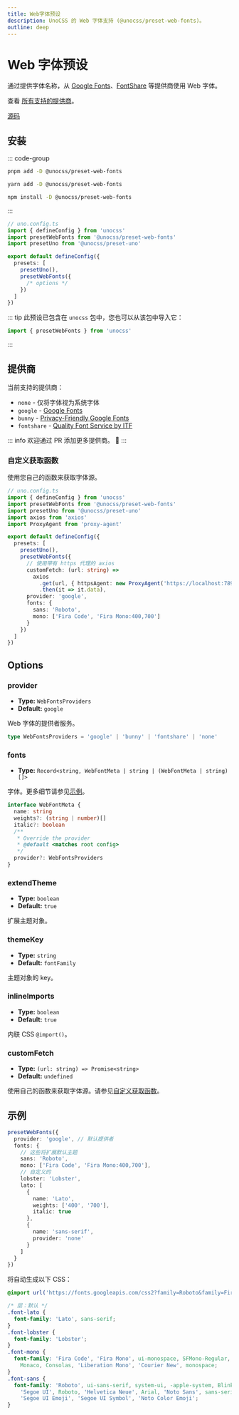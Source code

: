 ```yaml
---
title: Web字体预设
description: UnoCSS 的 Web 字体支持 (@unocss/preset-web-fonts)。
outline: deep
---
```


# Web 字体预设

通过提供字体名称，从 [Google Fonts](https://fonts.google.com/)、[FontShare](https://www.fontshare.com/) 等提供商使用 Web 字体。

查看 [所有支持的提供商](#提供商)。

[源码](https://github.com/unocss/unocss/tree/main/packages/preset-web-fonts)

## 安装

::: code-group

```bash [pnpm]
pnpm add -D @unocss/preset-web-fonts
```

```bash [yarn]
yarn add -D @unocss/preset-web-fonts
```

```bash [npm]
npm install -D @unocss/preset-web-fonts
```

:::

```ts
// uno.config.ts
import { defineConfig } from 'unocss'
import presetWebFonts from '@unocss/preset-web-fonts'
import presetUno from '@unocss/preset-uno'

export default defineConfig({
  presets: [
    presetUno(),
    presetWebFonts({
      /* options */
    })
  ]
})
```

::: tip
此预设已包含在 `unocss` 包中，您也可以从该包中导入它：

```ts
import { presetWebFonts } from 'unocss'
```

:::

## 提供商

当前支持的提供商：

- `none` - 仅将字体视为系统字体
- `google` - [Google Fonts](https://fonts.google.com/)
- `bunny` - [Privacy-Friendly Google Fonts](https://fonts.bunny.net/)
- `fontshare` - [Quality Font Service by ITF](https://www.fontshare.com/)

::: info
欢迎通过 PR 添加更多提供商。 🙌
:::

### 自定义获取函数

使用您自己的函数来获取字体源。

```ts
// uno.config.ts
import { defineConfig } from 'unocss'
import presetWebFonts from '@unocss/preset-web-fonts'
import presetUno from '@unocss/preset-uno'
import axios from 'axios'
import ProxyAgent from 'proxy-agent'

export default defineConfig({
  presets: [
    presetUno(),
    presetWebFonts({
      // 使用带有 https 代理的 axios
      customFetch: (url: string) =>
        axios
          .get(url, { httpsAgent: new ProxyAgent('https://localhost:7890') })
          .then(it => it.data),
      provider: 'google',
      fonts: {
        sans: 'Roboto',
        mono: ['Fira Code', 'Fira Mono:400,700']
      }
    })
  ]
})
```

## Options

### provider

- **Type:** `WebFontsProviders`
- **Default:** `google`

Web 字体的提供者服务。

```ts
type WebFontsProviders = 'google' | 'bunny' | 'fontshare' | 'none'
```

### fonts

- **Type:** `Record<string, WebFontMeta | string | (WebFontMeta | string)[]>`

字体。更多细节请参见[示例](#示例)。

```ts
interface WebFontMeta {
  name: string
  weights?: (string | number)[]
  italic?: boolean
  /**
   * Override the provider
   * @default <matches root config>
   */
  provider?: WebFontsProviders
}
```

### extendTheme

- **Type:** `boolean`
- **Default:** `true`

扩展主题对象。

### themeKey

- **Type:** `string`
- **Default:** `fontFamily`

主题对象的 key。

### inlineImports

- **Type:** `boolean`
- **Default:** `true`

内联 CSS `@import()`。

### customFetch

- **Type:** `(url: string) => Promise<string>`
- **Default:** `undefined`

使用自己的函数来获取字体源。请参见[自定义获取函数](#自定义获取函数)。

## 示例

```ts
presetWebFonts({
  provider: 'google', // 默认提供者
  fonts: {
    // 这些将扩展默认主题
    sans: 'Roboto',
    mono: ['Fira Code', 'Fira Mono:400,700'],
    // 自定义的
    lobster: 'Lobster',
    lato: [
      {
        name: 'Lato',
        weights: ['400', '700'],
        italic: true
      },
      {
        name: 'sans-serif',
        provider: 'none'
      }
    ]
  }
})
```

将自动生成以下 CSS：

```css
@import url('https://fonts.googleapis.com/css2?family=Roboto&family=Fira+Code&family=Fira+Mono:wght@400;700&family=Lobster&family=Lato:ital,wght@0,400;0,700;1,400;1,700&display=swap');

/* 层：默认 */
.font-lato {
  font-family: 'Lato', sans-serif;
}
.font-lobster {
  font-family: 'Lobster';
}
.font-mono {
  font-family: 'Fira Code', 'Fira Mono', ui-monospace, SFMono-Regular, Menlo,
    Monaco, Consolas, 'Liberation Mono', 'Courier New', monospace;
}
.font-sans {
  font-family: 'Roboto', ui-sans-serif, system-ui, -apple-system, BlinkMacSystemFont,
    'Segoe UI', Roboto, 'Helvetica Neue', Arial, 'Noto Sans', sans-serif, 'Apple Color Emoji',
    'Segoe UI Emoji', 'Segoe UI Symbol', 'Noto Color Emoji';
}
```
